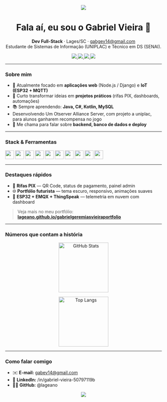 <!--
Perfil do GitHub — Gabriel Geremias Vieira
Tema: escuro futurista (em linha com o portfólio)
-->

<p align="center">
  <img src="https://capsule-render.vercel.app/api?type=rect&color=0b0d10&height=2"/>
</p>

<h1 align="center">Fala aí, eu sou o Gabriel Vieira 👋</h1>
<p align="center">
  <strong>Dev Full-Stack</strong> · Lages/SC · <a href="mailto:gabgev14@gmail.com">gabgev14@gmail.com</a><br/>
  Estudante de Sistemas de Informação (UNIPLAC) e Técnico em DS (SENAI).
</p>

<p align="center">
  <a href="https://lageano.github.io/gabrielgeremiasvieiraportfolio/" target="_blank">
    <img src="https://img.shields.io/badge/🌐 Portfólio-67e8f9?style=for-the-badge&labelColor=0b0d10"/>
  </a>
  <a href="https://github.com/lageano" target="_blank">
    <img src="https://img.shields.io/badge/GitHub-0b0d10?style=for-the-badge&logo=github"/>
  </a>
  <a href="https://www.linkedin.com/in/gabriel-vieira-50797119b" target="_blank">
    <img src="https://img.shields.io/badge/LinkedIn-0b0d10?style=for-the-badge&logo=linkedin&logoColor=0ea5e9"/>
  </a>
  <a href="mailto:gabgev14@gmail.com">
    <img src="https://img.shields.io/badge/Email-0b0d10?style=for-the-badge&logo=gmail&logoColor=f43f5e"/>
  </a>
</p>

---

### Sobre mim
- 🔭 Atualmente focado em **aplicações web** (Node.js / Django) e **IoT (ESP32 + MQTT)**  
- 🎯 Curto transformar ideias em **projetos práticos** (rifas PIX, dashboards, automações)  
- 📚 Sempre aprendendo: **Java, C#, Kotlin, MySQL**
- Desenvolvendo Um Otserver Alliance Server, com projeto a uniplac, para alunos ganharem recompensa no jogo 
- 💬 Me chama para falar sobre **backend, banco de dados e deploy**  

---

### Stack & Ferramentas
<p align="left">
  <img height="28" src="https://cdn.jsdelivr.net/gh/devicons/devicon/icons/html5/html5-original.svg"/>
  <img height="28" src="https://cdn.jsdelivr.net/gh/devicons/devicon/icons/css3/css3-original.svg"/>
  <img height="28" src="https://cdn.jsdelivr.net/gh/devicons/devicon/icons/javascript/javascript-original.svg"/>
  <img height="28" src="https://cdn.jsdelivr.net/gh/devicons/devicon/icons/python/python-original.svg"/>
  <img height="28" src="https://cdn.jsdelivr.net/gh/devicons/devicon/icons/django/django-plain.svg"/>
  <img height="28" src="https://cdn.jsdelivr.net/gh/devicons/devicon/icons/nodejs/nodejs-original.svg"/>
  <img height="28" src="https://cdn.jsdelivr.net/gh/devicons/devicon/icons/express/express-original.svg"/>
  <img height="28" src="https://cdn.jsdelivr.net/gh/devicons/devicon/icons/mysql/mysql-original.svg"/>
  <img height="28" src="https://cdn.jsdelivr.net/gh/devicons/devicon/icons/git/git-original.svg"/>
  <img height="28" src="https://cdn.jsdelivr.net/gh/devicons/devicon/icons/github/github-original.svg"/>
</p>

---

### Destaques rápidos
- 🧾 **Rifas PIX** — QR Code, status de pagamento, painel admin  
- 🌐 **Portfólio futurista** — tema escuro, responsivo, animações suaves  
- 📡 **ESP32 + EMQX + ThingSpeak** — telemetria em nuvem com dashboard

> Veja mais no meu portfólio: **[lageano.github.io/gabrielgeremiasvieiraportfolio](https://lageano.github.io/gabrielgeremiasvieiraportfolio/)**

---

### Números que contam a história
<div align="center">

  <img height="160" alt="GitHub Stats"
       src="https://github-readme-stats.vercel.app/api?username=lageano&show_icons=true&theme=tokyonight&bg_color=0b0d10&title_color=67e8f9&icon_color=a78bfa&text_color=cbd5e1&hide_border=true"/>

  <img height="160" alt="Top Langs"
       src="https://github-readme-stats.vercel.app/api/top-langs/?username=lageano&layout=compact&theme=tokyonight&bg_color=0b0d10&title_color=67e8f9&text_color=cbd5e1&hide_border=true"/>

</div>

---

### Como falar comigo
- ✉️ **E-mail:** gabev14@gmail.com  
- 💼 **LinkedIn:** /in/gabriel-vieira-50797119b  
- 🧑‍💻 **GitHub:** @lageano

<p align="center">
  <img src="https://capsule-render.vercel.app/api?type=rect&color=0b0d10&height=2"/>
</p>
